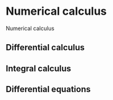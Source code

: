 # Numerical calculus
Numerical calculus 
## Differential calculus
## Integral calculus
## Differential equations

